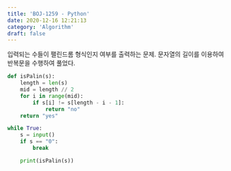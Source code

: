 ```yaml
---
title: 'BOJ-1259 - Python'
date: 2020-12-16 12:21:13
category: 'Algorithm'
draft: false
---
```

입력되는 수들이 팰린드롬 형식인지 여부를 출력하는 문제. 문자열의 길이를 이용하여 반복문을 수행하여 풀었다.
```python
def isPalin(s):
    length = len(s)
    mid = length // 2
    for i in range(mid):
        if s[i] != s[length - i - 1]:
            return "no"
    return "yes"

while True:
    s = input()
    if s == "0":
        break

    print(isPalin(s))

```